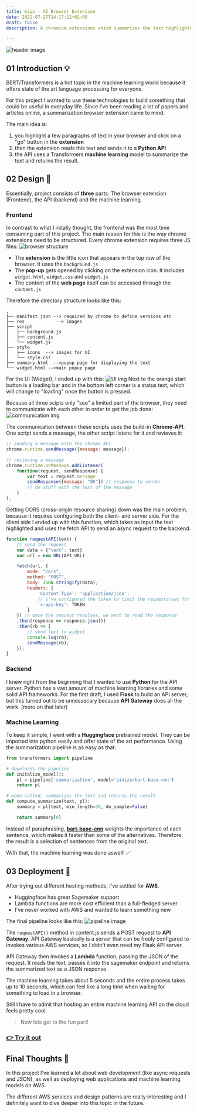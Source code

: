 ```yaml
---
title: Kiyo - AI Browser Extension
date: 2022-07-27T14:17:12+02:00
draft: false 
description: A chromium extensions which summarizes the text highlighted in your browser via AI. Build with JS, Python and AWS

---
```

![header image](https://cascodes.github.io/homepage/md_img/kiyo_smug.png)


## 01 Introduction 💡
BERT/Transformers is a hot topic in the machine learning world because it offers state of the art language processing for everyone.

For this project I wanted to use these technologies to build something that could be useful in everyday life.
Since I've been reading a lot of papers and articles online, a summarization browser extension came to mind.

The main idea is:
1. you highlight a few paragraphs of text in your browser and click on a "go" button in the **extension**
2. then the extension reads this text and sends it to a **Python API** 
3. the API uses a Transformers **machine learning** model to summarize the text and returns the result.


## 02 Design 📝
Essentially, project consists of **three** parts: The browser extension (Frontend), the API (backend) and the machine learning.

### Frontend
In contrast to what I initally thought, the frontend was the most time consuming part of this project.
The main reason for this is the way chrome extensions need to be structured.
Every chrome extension requires three JS files:
![browser structure](https://cascodes.github.io/homepage/md_img/browser_structure.png)

- The **extension** is the little icon that appears in the top row of the browser. It uses the `background.js`
- The **pop-up** gets opened by clicking on the extension icon. It includes `widget.html`, `widget.css` and `widget.js`
- The content of the **web page** itself can be accessed through the `content.js`

Therefore the directory structure looks like this:
```
.
├── manifest.json --> required by chrome to define versions etc
├── res            --> images
├── script
│   ├── background.js
│   ├── content.js
│   └── widget.js
├── style
│   ├── icons  --> images for UI
│   └── style.css
├── summary.html  -->popup page for displaying the text
└── widget.html -->main popup page
```

For the UI (Widget), I ended up with this:
![UI img](https://cascodes.github.io/homepage/md_img/kiyo_ui.png)
Next to the orange start button is a loading bar and in the bottom left corner is a status text, which will change to "loading" once the button is pressed.

Because all three scipts only "see" a limited part of the browser, they need to communicate with each other in order to get the job done:
![communication img](https://cascodes.github.io/homepage/md_img/extension_communication.png)

The communication between these scripts uses the build-in **Chrome-API**. One script sends a message, the other script listens for it and revieves it: 
```js
// sending a message with the chrome API
chrome.runtime.sendMessage({message: message});
```

```js
// recieving a message
chrome.runtime.onMessage.addListener(
    function(request, sendResponse) {    
        var text = request.message
        sendResponse({message: "OK"}) // response to sender
        // do stuff with the text of the message
    }
);
```

 Getting CORS (cross-origin resource sharing) down was the main problem, because it requires configuring both the client- and server side. For the client side I ended up with this function, which takes as input the text highlighted and uses the fetch API to send an async request to the backend.

```js
function requestAPI(text) {
    // send the request
    var data = {"text": text}
    var url = new URL(API_URL)

    fetch(url, {
        mode: "cors",
        method: "POST",
        body: JSON.stringify(data),
        headers: {
            'Content-Type': 'application/json',
            // i've configured the token to limit the requests/sec for security
            'x-api-key': TOKEN
        }
    }) // once the request resolves, we want to read the response
    .then(response => response.json())
    .then(rb => {
        // send text to widget
        console.log(rb);
        sendMessage(rb);
    });
}
```

### Backend
I knew right from the beginning that I wanted to use **Python** for the API server.
Python has a vast amount of machine learning libraries and some solid API frameworks. For the first draft, I used **Flask** to build an API server, but this turned out to be unnessecary because **API Gateway** does all the work. (more on that later)

### Machine Learning
To keep it simple, I went with a **Huggingface** pretrained model. They can be imported into python easily and offer state of the art performance.
Using the summarization pipeline is as easy as that:

```py
from transformers import pipeline

# downloads the pipeline
def initalize_model():
    pl = pipeline('summarization', model='ainize/bart-base-cnn') 
    return pl

# when called, summarizes the text and returns the result
def compute_summarize(text, pl):
    summary = pl(text, min_length=30, do_sample=False)

    return summary[0]

```
Instead of paraphrasing, [**bart-base-cnn**](https://huggingface.co/ainize/bart-base-cnn) weights the importance of each sentence, which makes it faster than some of the alternatives. Therefore, the result is a selection of sentences from the original text.

With that, the machine learning was done aswell! ✅

## 03 Deployment 🚀
After trying out different hosting methods, I've settled for **AWS**. 

- Huggingface has great Sagemaker support
- Lambda functions are more cost efficient than a full-fledged server
- I've never worked with AWS and wanted to learn something new

The final pipeline looks like this:
![pipeline image](https://cascodes.github.io/homepage/md_img/aws_pipeline.png)

The `requestAPI()` method in content.js sends a POST request to **API Gateway**. API Gateway basically is a server that can be freely configured to invokes various AWS services, so I didn't even need my Flask API server.


API Gateway then invokes a **Lambda** function, passing the JSON of the request.
It reads the text, passes it into the sagemaker endpoint and returns the summarized text as a JSON response.

The machine learning takes about 5 seconds and the entire process takes up to 10 seconds, which can feel like a long time when waiting for something to load in a browser.

Still I have to admit that hosting an entire machine learning API on the cloud feels pretty cool.

> Now lets get to the fun part!
### [👉 **Try it out**](https://github.com/CasCodes/Kiyo/releases/tag/v.1.0.0)

## Final Thoughts 💭

In this project I've learned a lot about web development (like async requests and JSON), as well as deploying web applications and machine learning models on AWS.

The different AWS services and design patterns are really interesting and I definitely want to dive deeper into this topic in the future.
